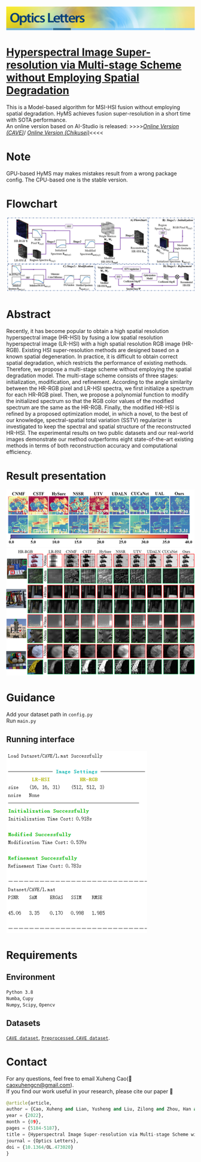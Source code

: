 ![TITLE](https://github.com/Caoxuheng/imgs/blob/main/OL.png)
# [Hyperspectral Image Super-resolution via Multi-stage Scheme without Employing Spatial Degradation](https://doi.org/10.1364/OL.473020)
This is a Model-based algorithm for MSI-HSI fusion without employing spatial degradation. HyMS achieves fusion super-resolution in a short time with SOTA performance.  
An online version based on AI-Studio is released: >>>>[*Online Version (CAVE)*](https://aistudio.baidu.com/aistudio/projectdetail/4418051)/ [*Online Version (Chikusei)*](https://aistudio.baidu.com/aistudio/projectdetail/5884199)<<<<
# Note
GPU-based HyMS may makes mistakes result from a wrong package config. The CPU-based one is the stable version.
# Flowchart
![Flowchart](https://github.com/Caoxuheng/imgs/blob/main/ol2.png)  
# Abstract
Recently, it has become popular to obtain a high spatial resolution hyperspectral image (HR-HSI) by fusing a low spatial resolution hyperspectral image (LR-HSI) with a high spatial resolution RGB image (HR-RGB). Existing HSI super-resolution methods are designed based on a known spatial degeneration. In practice, it is difficult to obtain correct spatial degradation, which restricts the performance of existing methods. Therefore, we propose a multi-stage scheme without employing the spatial degradation model. The multi-stage scheme consists of three stages: initialization, modification, and refinement. According to the angle similarity between the HR-RGB pixel and LR-HSI spectra, we first initialize a spectrum for each HR-RGB pixel. Then, we propose a polynomial function to modify the initialized spectrum so that the RGB color values of the modified spectrum are the same as the HR-RGB. Finally, the modified HR-HSI is refined by a proposed optimization model, in which a novel, to the best of our knowledge, spectral-spatial total variation (SSTV) regularizer is investigated to keep the spectral and spatial structure of the reconstructed HR-HSI. The experimental results on two public datasets and our real-world images demonstrate our method outperforms eight state-of-the-art existing methods in terms of both reconstruction accuracy and computational efficiency.  
# Result presentation  
![Simulate](https://github.com/Caoxuheng/imgs/blob/main/ol23.png)
![Real](https://github.com/Caoxuheng/imgs/blob/main/ol2real.png)
# Guidance  
Add your dataset path in `config.py`  
Run `main.py`
## Running interface  
![Introduce](https://github.com/Caoxuheng/imgs/blob/main/Rins.png)
# Requirements  
## Environment  
`Python 3.8`  
`Numba`, `Cupy`  
`Numpy`, `Scipy`, `Opencv`
## Datasets
[`CAVE dataset`](https://www1.cs.columbia.edu/CAVE/databases/multispectral/), 
 [`Preprocessed CAVE dataset`](https://aistudio.baidu.com/aistudio/datasetdetail/147509).
# Contact
For any questions, feel free to email Xuheng Cao(📧caoxuhengcn@gmail.com).  
If you find our work useful in your research, please cite our paper 🙂
```python  
@article{article,
author = {Cao, Xuheng and Lian, Yusheng and Liu, Zilong and Zhou, Han and Bin, Wang and Zhang, Wan and Huang, Beiqing},
year = {2022},
month = {09},
pages = {5184-5187},
title = {Hyperspectral Image Super-resolution via Multi-stage Scheme without Employing Spatial Degradation},
journal = {Optics Letters},
doi = {10.1364/OL.473020}
}
